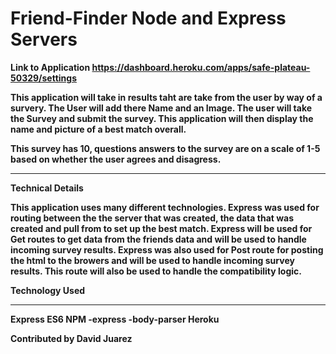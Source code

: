 # Friend-Finder  Node and Express Servers



<strong>Link to Application<strong>
https://dashboard.heroku.com/apps/safe-plateau-50329/settings

This application will take in results taht are take from the user by way of a survery.
The User will add there Name and an Image. The user will take the Survey and submit the survey. This application will then display the name and picture of a best match overall.

This survey has  10, questions answers to the survey are on a scale of 1-5 based on whether the user agrees and disagress.

<hr>

<strong>Technical Details</strong>

This application uses many different technologies.
Express was used for routing between the the server that was created, the data
that was created and pull from to set up the best match.
Express will be used for Get routes to get data from the friends data and will be used to handle incoming survey results.
Express was also used for Post route for posting the html to the browers and  will be used to handle incoming survey results. This route will also be used to handle the compatibility logic.

<strong>Technology Used</strong>
<hr>
Express
ES6
NPM
    -express
    -body-parser
Heroku

Contributed by David Juarez



